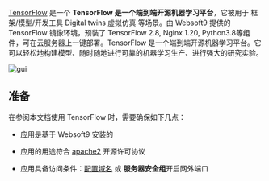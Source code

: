 [TensorFlow](https://www.tensorflow.org/) 是一个 **TensorFlow 是一个端到端开源机器学习平台**，它被用于 框架/模型/开发工具 Digital twins 虚拟仿真  等场景。由 Websoft9 提供的 TensorFlow 镜像环境，预装了 TensorFlow 2.8, Nginx 1.20, Python3.8等组件，可在云服务器上一键部署。TensorFlow 是一个端到端开源机器学习平台。它可以轻松地构建模型、随时随地进行可靠的机器学习生产、进行强大的研究实验。


![gui](https://libs.websoft9.com/Websoft9/DocsPicture/en/tensorflow/tensowflow-gui-websoft9.jpg)


## 准备

在参阅本文档使用 TensorFlow 时，需要确保如下几点：

- 应用是基于 Websoft9 安装的

- 应用的用途符合 [apache2](https://opensource.org/licenses/Apache-2.0) 开源许可协议

- 应用具备访问条件：[配置域名](./domain-set) 或 **服务器安全组**开启网外端口